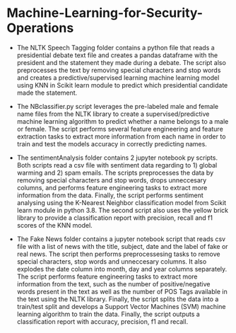 # Machine-Learning-for-Security-Operations

- The NLTK Speech Tagging folder contains a python file that reads a presidential debate text file and creates a pandas dataframe with the president and the statement they made during a debate. The script also preprocesses the text by removing special characters and stop words and creates a predictive/supervised learning machine learning model using KNN in Scikit learn module to predict which presidential candidate made the statement.

- The NBclassifier.py script leverages the pre-labeled male and female name files from the NLTK library to create a supervised/predictive machine learning algorithm to predict whether a name belongs to a male or female. The script performs several feature engineering and feature extraction tasks to extract more information from each name in order to train and test the models accuracy in correctly predicting names.

- The sentimentAnalysis folder contains 2 jupyter notebook py scripts. Both scripts read a csv file with sentiment data regarding to 1) global warming and 2) spam emails. The scripts preprocesses the data by removing special characters and stop words, drops unneccesary columns, and performs feature engineering tasks to extract more information from the data. Finally, the script performs sentiment analysing using the K-Nearest Neighbor classification model from Scikit learn module in python 3.8. The second script also uses the yellow brick library to provide a classification report with precision, recall and f1 scores of the KNN model.

- The Fake News folder contains a jupyter notebook script that reads csv file with a list of news with the title, subject, date and the label of fake or real news. The script then performs preprocessesing tasks to remove special characters, stop words and unneccesary columns. It also explodes the date column into month, day and year columns separately. The script performs feature engineering tasks to extract more information from the text, such as the number of positive/negative words present in the text as well as the number of POS Tags available in the text using the NLTK library. Finally, the script splits the data into a train/test split and develops a Support Vector Machines (SVM) machine learning algorithm to train the data. Finally, the script outputs a classification report with accuracy, precision, f1 and recall. 
